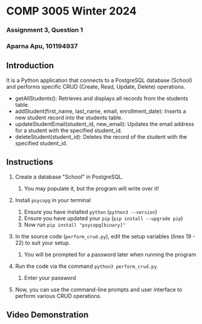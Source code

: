 # COMP 3005 Winter 2024
### Assignment 3, Question 1
### Aparna Apu, 101194937

## Introduction
It is a Python application that connects to a PostgreSQL database (School) and performs specific CRUD (Create, Read, Update, Delete) operations.
- getAllStudents(): Retrieves and displays all records from the students table.
- addStudent(first_name, last_name, email, enrollment_date): Inserts a new student record into the students table.
- updateStudentEmail(student_id, new_email): Updates the email address for a student with the specified student_id.
- deleteStudent(student_id): Deletes the record of the student with the specified student_id.

## Instructions
1. Create a database "School" in PostgreSQL.
    1. You may populate it, but the program will write over it!

2. Install `psycopg` in your terminal
    1. Ensure you have installed `python` (`python3 --version`)
    2. Ensure you have updated your `pip` (`pip install --upgrade pip`)
    3. Now run `pip install "psycopg[binary]"`
  
3. In the source code (`perform_crud.py`), edit the setup variables (lines 19 - 22) to suit your setup.
    1. You will be prompted for a password later when running the program
  
4. Run the code via the command `python3 perform_crud.py`.
    1. Enter your password
  
5. Now, you can use the command-line prompts and user interface to perform various CRUD operations.

## Video Demonstration
